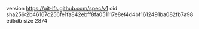 version https://git-lfs.github.com/spec/v1
oid sha256:2b46167c256fe1fa842ebff8fa051117e8ef4d4bf1612491ba082fb7a98ed5db
size 2874
